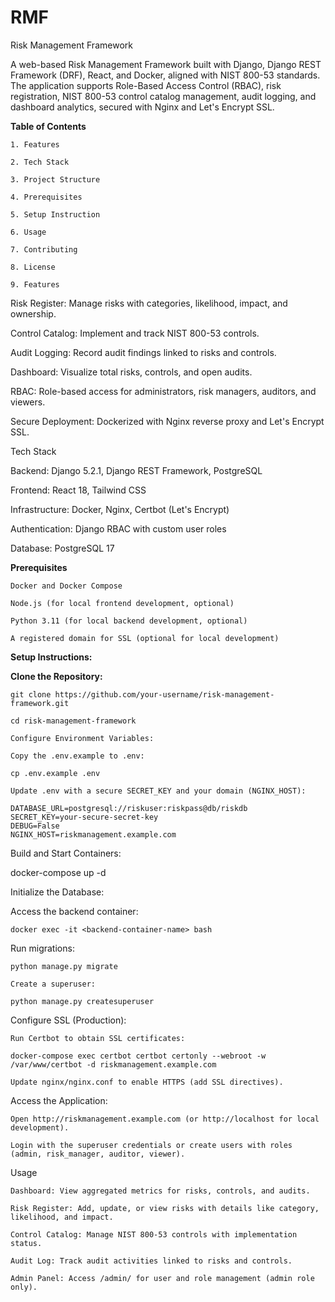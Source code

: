 # RMF
Risk Management Framework

A web-based Risk Management Framework built with Django, Django REST Framework (DRF), React, and Docker, aligned with NIST 800-53 standards. The application supports Role-Based Access Control (RBAC), risk registration, NIST 800-53 control catalog management, audit logging, and dashboard analytics, secured with Nginx and Let's Encrypt SSL.

**Table of Contents**
```
1. Features

2. Tech Stack

3. Project Structure

4. Prerequisites

5. Setup Instruction

6. Usage

7. Contributing

8. License

9. Features
```
Risk Register: Manage risks with categories, likelihood, impact, and ownership.

Control Catalog: Implement and track NIST 800-53 controls.

Audit Logging: Record audit findings linked to risks and controls.

Dashboard: Visualize total risks, controls, and open audits.

RBAC: Role-based access for administrators, risk managers, auditors, and viewers.

Secure Deployment: Dockerized with Nginx reverse proxy and Let's Encrypt SSL.

Tech Stack

Backend: Django 5.2.1, Django REST Framework, PostgreSQL

Frontend: React 18, Tailwind CSS

Infrastructure: Docker, Nginx, Certbot (Let's Encrypt)

Authentication: Django RBAC with custom user roles

Database: PostgreSQL 17

**Prerequisites**
```
Docker and Docker Compose

Node.js (for local frontend development, optional)

Python 3.11 (for local backend development, optional)

A registered domain for SSL (optional for local development)
```
**Setup Instructions:**

**Clone the Repository:**
```
git clone https://github.com/your-username/risk-management-framework.git

cd risk-management-framework

Configure Environment Variables:

Copy the .env.example to .env:

cp .env.example .env

Update .env with a secure SECRET_KEY and your domain (NGINX_HOST):

DATABASE_URL=postgresql://riskuser:riskpass@db/riskdb
SECRET_KEY=your-secure-secret-key
DEBUG=False
NGINX_HOST=riskmanagement.example.com
```
Build and Start Containers:

docker-compose up -d

Initialize the Database:

Access the backend container:
```
docker exec -it <backend-container-name> bash
```
Run migrations:
```
python manage.py migrate

Create a superuser:

python manage.py createsuperuser
```
Configure SSL (Production):
```
Run Certbot to obtain SSL certificates:

docker-compose exec certbot certbot certonly --webroot -w /var/www/certbot -d riskmanagement.example.com

Update nginx/nginx.conf to enable HTTPS (add SSL directives).
```
Access the Application:
```
Open http://riskmanagement.example.com (or http://localhost for local development).

Login with the superuser credentials or create users with roles (admin, risk_manager, auditor, viewer).
```
Usage
```
Dashboard: View aggregated metrics for risks, controls, and audits.

Risk Register: Add, update, or view risks with details like category, likelihood, and impact.

Control Catalog: Manage NIST 800-53 controls with implementation status.

Audit Log: Track audit activities linked to risks and controls.

Admin Panel: Access /admin/ for user and role management (admin role only).
```
